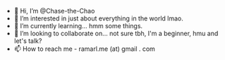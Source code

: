 - 👋 Hi, I’m @Chase-the-Chao
- 👀 I’m interested in just about everything in the world lmao.
- 🌱 I’m currently learning... hmm some things.
- 💞️ I’m looking to collaborate on... not sure tbh, I'm a beginner, hmu and let's talk?
- 📫 How to reach me - ramarl.me (at) gmail . com
